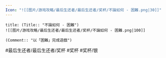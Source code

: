 ```yaml
---
Icon: "![[图片/游戏攻略/最后生还者/最后生还者/奖杯/不論如何 - 困難.png|30]]"
---
```

```ad-common-silver-trophy
title: (Title:: "不論如何 - 困難")
![[图片/游戏攻略/最后生还者/最后生还者/奖杯/不論如何 - 困難.png|100]]

(Comment:: "以「困難」完成遊戲")
```

#最后生还者/最后生还者/奖杯 #奖杯 #奖杯/银
